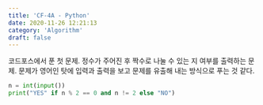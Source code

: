 ```yaml
---
title: 'CF-4A - Python'
date: 2020-11-26 12:21:13
category: 'Algorithm'
draft: false
---
```

코드포스에서 푼 첫 문제. 정수가 주어진 후 짝수로 나눌 수 있는 지 여부를 출력하는 문제. 문제가 영어인 탓에 입력과 출력을 보고 문제를 유출해 내는 방식으로 푸는 것 같다.
```python
n = int(input())
print("YES" if n % 2 == 0 and n != 2 else "NO")

```